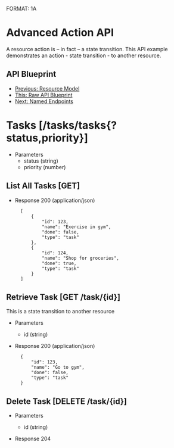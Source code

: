 FORMAT: 1A

# Advanced Action API
A resource action is – in fact – a state transition. This API example demonstrates an action - state transition - to another resource.

## API Blueprint
+ [Previous: Resource Model](11.%20Resource%20Model.md)
+ [This: Raw API Blueprint](https://raw.github.com/apiaryio/api-blueprint/master/examples/12.%20Advanced%20Action.md)
+ [Next: Named Endpoints](13.%20Named%20Endpoints.md)

# Tasks [/tasks/tasks{?status,priority}]

+ Parameters
    + status (string)
    + priority (number)

## List All Tasks [GET]

+ Response 200 (application/json)

        [
            {
                "id": 123,
                "name": "Exercise in gym",
                "done": false,
                "type": "task"
            },
            {
                "id": 124,
                "name": "Shop for groceries",
                "done": true,
                "type": "task"
            }
        ]

## Retrieve Task [GET /task/{id}]
This is a state transition to another resource

+ Parameters
    + id (string)

+ Response 200 (application/json)

        {
            "id": 123,
            "name": "Go to gym",
            "done": false,
            "type": "task"
        }

## Delete Task [DELETE /task/{id}]

+ Parameters
    + id (string)

+ Response 204
